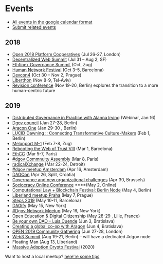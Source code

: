 # Events

* [All events in the google calendar format](https://calendar.google.com/calendar/embed?src=av3fo8o2ocl3ft25s6as54c26s%40group.calendar.google.com&ctz=Europe%2FKiev)
* [Submit related events](https://forms.gle/opYatCf8hN1gztJs5)

## **2018**

* [Open 2018 Platform Cooperatives](https://2018.open.coop/) \(Jul 26-27, London\)
* [Decentralized Web Summit](https://www.decentralizedweb.net/) \(Jul 31 – Aug 2, SF\)
* ​[Ethfinex Governance Summit](https://summit.ethfinex.com/) \(Oct, Zug\)
* [Human Network Festival](https://humannetworksfestival.ouishare.net/) \(Oct 3–5, Barcelona\)
* [Devcon4](https://devcon4.ethereum.org) \(Oct 30 – Nov 2, Prague\)
* [Liberthon](https://www.liberthon.org/) \(Nov 8-9, Tel-Aviv\)
* [Revision conference](https://revision.io/) \(Nov 19-20, Berlin\) explores the transition to a more human-centric future

## 2019

* [Distributed Governance in Practice with Alanna Irving](https://www.eventbrite.co.uk/e/dgov-webinar-with-alanna-irving-phoebe-tickell-on-distributed-governance-open-source-tech-radical-tickets-54795438632) \(Webinar, Jan 16\) 
* [Dgov council](https://wiki.dgov.foundation/events/dgov-community-council) \(Jan 27-28, Berlin\)
* ​[Aracon One](https://aracon.one/) \(Jan 29-30 , Berlin\)
* [LUCID Dawning :: Connecting Transformative Culture-Makers](https://www.facebook.com/events/352606141958607/) \(Feb 1, Berlin\)
* [Melonport M-1](https://m-1.melonport.com/) \(Feb 7-8, Zug\)
* [Rebooting the Web of Trust VIII](https://www.eventbrite.com/e/rebooting-the-web-of-trust-viii-spring-2019-barcelona-tickets-54843077120) \(Mar 1, Barcelona\)
* [EthCC](https://ethcc.io/) \(Mar 5-7, Paris\)
* [\#dgov Commnuity Assembly](https://dgovfoundation.typeform.com/to/b0nVmw) \(Mar 8, Paris\)
* [radicalXchange](https://radicalxchange.org/) \(Mar 22-24, Detroit\)
* [\#dgov meetup Amsterdam](https://www.eventbrite.com/e/decentralized-governance-and-daos-meetup-with-lightning-talks-tickets-59638108187) \(Apr 16, Amsterdam\)
* [DAOCon](https://daocon.io/) \(Apr 26, Split, Croatia\)
* [Governance and new organizational challenges](https://www.eublockchainforum.eu/events/governance-and-new-organizational-challenges) \(Apr 30, Brussels\)
* [Sociocracy Online Conference](https://conference.sociocracyforall.org/) ****\(May 2, Online\)
* [Computational Law + Blockchain Festival: Berlin Node](https://www.eventbrite.com/e/computational-law-blockchain-festival-berlin-node-tickets-60922170853) \(May 4, Berlin\)
* [Liberland meetup Praha](https://www.facebook.com/events/309070439740228/) \(May 7, Prague\)
* [Steps 2019](https://www.blockchainforscience.com/2019/01/31/steps_barcelona/) \(May 10-11, Barcelona\)
* [DAOify](https://www.eventbrite.com/e/daoify-tickets-60875576488) \(May 15, New York\)
* [\#Dgov Network Meetup](https://www.eventbrite.com/e/decentralized-governance-dgov-network-tickets-61151048432) \(May 16, New York\)
* [Open Education & Digital Citizenship](https://blockchaineducationfrance.fr/) \(May 28-29 , Lille, France\)
* [Be your own DAO – Luis Cuende](https://paralelnapolis.sk/event/be-your-own-dao-luis-cuende/) \(Jun 3, Bratislava\)
* [Creating a global co-op with Aragon](https://www.eventbrite.com/e/creating-a-global-co-op-with-aragon-hosted-by-progressbar-tickets-62187928769) \(Jun 4, Bratislava\)
* [OPEN 2019 Community Gathering](https://open.coop/events/open-2019-community-gathering-decentralised-collaboration/) \(Jun 27-28, London\)
* [Web3 Summit](https://web3summit.com/) \(Aug 19-21, Berlin\) – will have a dedicated \#dgov node
* Floating Man \(Aug 13, Liberland\)
* [Massive Adoption Crypto Festival](https://www.massiveadoption.com/) \(2020\)

Want to host a local meetup? [here're some tips](http://forum.dgov.foundation/t/host-local-meetups/42)

